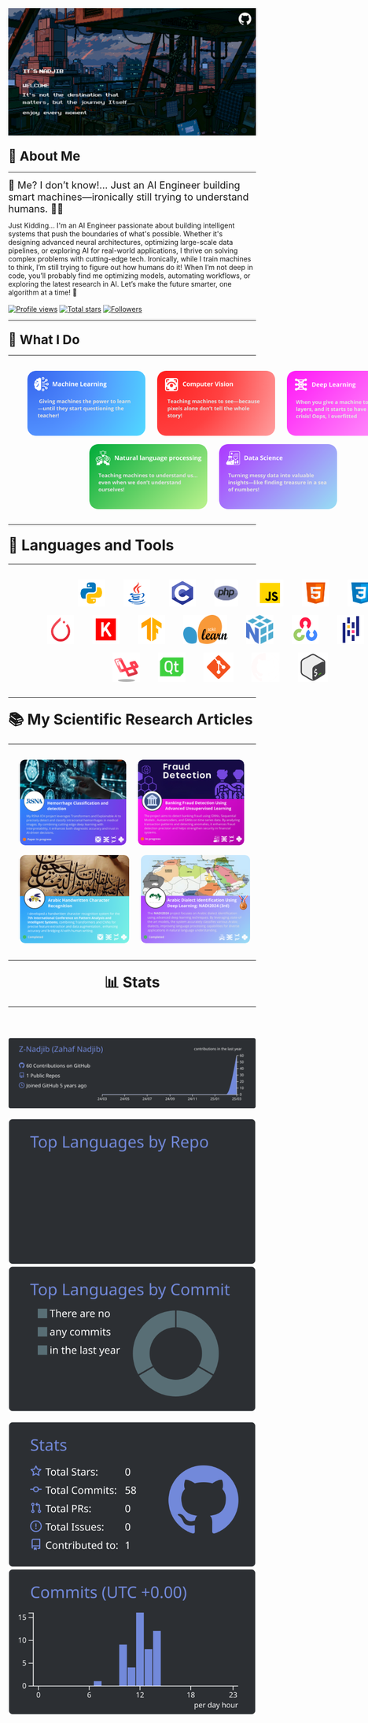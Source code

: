 
<a href="Image1.giff">
  <img src="Src\Image2.gif" alt="Fallout GIF" style="width:auto; height:auto"/>
</a>
<br>




### <div style="text-align:left; font-size: 26px; margin-bottom: 10px;margin-top: 10px;">💫 About Me</div>

---

<div style="text-align:left; font-size: 20px; margin-bottom: 13px;"> 🚀 Me? I don’t know!… Just an AI Engineer building smart machines—ironically still trying to understand humans. 🤖🤯 </div> Just Kidding...
I'm an AI Engineer passionate about building intelligent systems that push the boundaries of what's possible. Whether it's designing advanced neural architectures, optimizing large-scale data pipelines, or exploring AI for real-world applications, I thrive on solving complex problems with cutting-edge tech. Ironically, while I train machines to think, I’m still trying to figure out how humans do it!  When I’m not deep in code, you’ll probably find me optimizing models, automating workflows, or exploring the latest research in AI. Let’s make the future smarter, one algorithm at a time! 🔬

<div align="left">
<br>
<a href="https://github.com/Z-Nadjib">
  <img width="162px" 
       src="https://komarev.com/ghpvc/?username=Z-Nadjib&label=Profile%20views&color=318CE7&style=for-the-badge" 
       alt="Profile views" /></a>
<a href="https://api.github-star-counter.workers.dev/user/Z-Nadjib">
  <img width="115px" 
       alt="Total stars" 
       title="Total stars on GitHub" 
       src="https://custom-icon-badges.herokuapp.com/badge/dynamic/json?logo=star&color=318CE7&labelColor=505050&label=Stars&style=for-the-badge&query=%24.stars&url=https://api.github-star-counter.workers.dev/user/Z-Nadjib" /></a>
<a href="https://github.com/Z-Nadjib?tab=followers">
  <img width="147px" 
       alt="Followers" 
       title="Follow me on GitHub" 
       src="https://custom-icon-badges.herokuapp.com/github/followers/Z-Nadjib?color=318CE7&labelColor=505050&style=for-the-badge&logo=person-add&label=Followers&logoColor=white" /></a>
 </div>
 
---
### <div style="text-align:left; font-size: 26px; margin-bottom: 10px;margin-top: 10px;">🌟 What I Do</div>
---
<br>
<div align="left" style="display: flex;">&nbsp;&nbsp;&nbsp;&nbsp;&nbsp;&nbsp;&nbsp;&nbsp;&nbsp;&nbsp;
    <img src="Src\ML.png" alt="UOM Logo" width="240" style="border-radius: 10px;"style="margin-right: 40px;">&nbsp;&nbsp;&nbsp;&nbsp;&nbsp;&nbsp;
    <img src="Src\CV.png" alt="HGS Logo" width="240" style="border-radius: 10px;"style="margin-right: 40px;">&nbsp;&nbsp;&nbsp;&nbsp;&nbsp;&nbsp;
    <img src="Src\DL.png" alt="HGS Logo" width="240" style="border-radius: 10px;"style="margin-right: 40px;">&nbsp;&nbsp;&nbsp;
</div>
<br>
<div align="left" style="display: flex;">&nbsp;&nbsp;&nbsp;&nbsp;&nbsp;&nbsp;&nbsp;&nbsp;&nbsp;&nbsp;&nbsp;&nbsp;&nbsp;&nbsp;&nbsp;&nbsp;&nbsp;&nbsp;&nbsp;&nbsp;&nbsp;&nbsp;&nbsp;&nbsp;&nbsp;&nbsp;&nbsp;&nbsp;&nbsp;&nbsp;&nbsp;&nbsp;&nbsp;&nbsp;&nbsp;&nbsp;&nbsp;&nbsp;&nbsp;&nbsp;&nbsp;&nbsp;
    <img src="Src\NLP.png" alt="UOM Logo" width="240" style="border-radius: 10px;"style="margin-right: 40px;">&nbsp;&nbsp;&nbsp;&nbsp;&nbsp;&nbsp;
    <img src="Src\DS.png" alt="HGS Logo" width="240" style="border-radius: 10px;"style="margin-right: 40px;">&nbsp;&nbsp;&nbsp;
</div>
<br>

---

### <div style="text-align:left; font-size: 30px; margin-bottom: 20px;margin-top: 10px;">🧰 Languages and Tools
</div>

---
<br>

<div align="left" style="display: flex;">&nbsp;&nbsp;&nbsp;&nbsp;&nbsp;&nbsp;&nbsp;&nbsp;&nbsp;&nbsp;&nbsp;&nbsp;&nbsp;&nbsp;&nbsp;&nbsp;&nbsp;&nbsp;&nbsp;&nbsp;&nbsp;&nbsp;&nbsp;&nbsp;&nbsp;&nbsp;&nbsp;&nbsp;&nbsp;&nbsp;&nbsp;&nbsp;&nbsp;&nbsp;&nbsp;&nbsp;
  <img alt="Spring" width="55px" style="padding-right:10px;" src="Src\python.svg" />&nbsp;&nbsp;&nbsp;&nbsp;&nbsp;&nbsp;&nbsp;
  <img alt="Java" width="55px" style="padding-right:10px;" src="Src\java.svg"/>&nbsp;&nbsp;&nbsp;&nbsp;&nbsp;&nbsp;&nbsp;
  <img alt="C++" width="55px" style="padding-right:10px;" src="Src\C.svg" />&nbsp;&nbsp;&nbsp;&nbsp;&nbsp;&nbsp;&nbsp;
  <img alt="JavaScript" width="55px" style="padding-right:10px;" src="Src\php.png" />&nbsp;&nbsp;&nbsp;&nbsp;&nbsp;&nbsp;&nbsp;
  <img alt="JavaScript" width="55px" style="padding-right:10px;" src="Src\JavaScript.png" />&nbsp;&nbsp;&nbsp;&nbsp;&nbsp;&nbsp;&nbsp;
  <img alt="HTML" width="55px" style="padding-right:10px;" src="Src\html.svg" />&nbsp;&nbsp;&nbsp;&nbsp;&nbsp;&nbsp;&nbsp;
  <img alt="CSS" width="55px" style="padding-right:10px;" src="Src\css.svg" />&nbsp;&nbsp;&nbsp;&nbsp;&nbsp;&nbsp;&nbsp;
</div>
<br>
<div align="left" style="display: flex;">&nbsp;&nbsp;&nbsp;&nbsp;&nbsp;&nbsp;&nbsp;&nbsp;&nbsp;&nbsp;&nbsp;&nbsp;&nbsp;&nbsp;&nbsp;&nbsp;&nbsp;&nbsp;&nbsp;&nbsp;
  <img alt="Spring" width="55px" style="padding-right:10px;" src="Src\torch.svg" />&nbsp;&nbsp;&nbsp;&nbsp;&nbsp;&nbsp;&nbsp;
  <img alt="Java" width="55px" style="padding-right:10px;" src="Src\keras.svg"/>&nbsp;&nbsp;&nbsp;&nbsp;&nbsp;&nbsp;&nbsp;
  <img alt="C++" width="55px" style="padding-right:10px;" src="Src\tf.svg" />&nbsp;&nbsp;&nbsp;&nbsp;&nbsp;&nbsp;&nbsp;
  <img alt="JavaScript" width="90px" style="padding-right:10px;" src="Src\Scikitlearn.jpg" />&nbsp;&nbsp;&nbsp;&nbsp;&nbsp;&nbsp;&nbsp;
  <img alt="JavaScript" width="55px" style="padding-right:10px;" src="Src\numpy.svg" />&nbsp;&nbsp;&nbsp;&nbsp;&nbsp;&nbsp;&nbsp;
  <img alt="HTML" width="55px" style="padding-right:10px;" src="Src\cv.svg" />&nbsp;&nbsp;&nbsp;&nbsp;&nbsp;&nbsp;&nbsp;
  <img alt="CSS" width="55px" style="padding-right:10px;" src="Src\pandas.svg" />&nbsp;&nbsp;&nbsp;&nbsp;&nbsp;&nbsp;&nbsp;
  <img alt="CSS" width="55px" style="padding-right:10px;" src="Src\seaborn.png" />&nbsp;&nbsp;&nbsp;&nbsp;&nbsp;&nbsp;&nbsp;
</div>
<br>
<div align="left" style="display: flex;">&nbsp;&nbsp;&nbsp;&nbsp;&nbsp;&nbsp;&nbsp;&nbsp;&nbsp;&nbsp;&nbsp;&nbsp;&nbsp;&nbsp;&nbsp;&nbsp;&nbsp;&nbsp;&nbsp;&nbsp;&nbsp;&nbsp;&nbsp;&nbsp;&nbsp;&nbsp;&nbsp;&nbsp;&nbsp;&nbsp;&nbsp;&nbsp;&nbsp;&nbsp;&nbsp;&nbsp;&nbsp;&nbsp;&nbsp;&nbsp;&nbsp;&nbsp;&nbsp;&nbsp;&nbsp;&nbsp;&nbsp;&nbsp;&nbsp;&nbsp;&nbsp;&nbsp;&nbsp;&nbsp;
  <img alt="Spring" width="55px" style="padding-right:10px;" src="Src\laravell.png" />&nbsp;&nbsp;&nbsp;&nbsp;&nbsp;&nbsp;&nbsp;
  <img alt="Java" width="55px" style="padding-right:10px;" src="Src\QT.png"/>&nbsp;&nbsp;&nbsp;&nbsp;&nbsp;&nbsp;&nbsp;
  <img alt="C++" width="60px" style="padding-right:10px;" src="Src\git.svg" />&nbsp;&nbsp;&nbsp;&nbsp;&nbsp;&nbsp;&nbsp;
  <img alt="JavaScript" width="57px" style="padding-right:10px;" src="Src\github.png" />&nbsp;&nbsp;&nbsp;&nbsp;&nbsp;&nbsp;&nbsp;
  <img alt="JavaScript" width="60px" style="padding-right:10px;" src="Src\bash.svg" />&nbsp;&nbsp;&nbsp;&nbsp;&nbsp;&nbsp;&nbsp;
</div>
<br>

---

### <div style="text-align:left; font-size: 30px; margin-bottom: 20px;margin-top: 10px;">📚 My Scientific Research Articles
</div>

---

<br>

<div align="left" style="display: flex;">
    &nbsp;&nbsp;&nbsp;&nbsp;&nbsp;&nbsp;
    <a href="URL1" target="_blank">
        <img src="Src\ICH.png" alt="UOM Logo" width="380" style="border-radius: 10px; margin-right: 40px;">
    </a>&nbsp;&nbsp;&nbsp;&nbsp;&nbsp;&nbsp;
    <a href="URL2" target="_blank">
        <img src="Src\BANK.png" alt="HGS Logo" width="380" style="border-radius: 10px; margin-right: 40px;">
    </a>&nbsp;&nbsp;&nbsp;&nbsp;&nbsp;&nbsp;
</div>
<br>
<div align="left" style="display: flex;">
    &nbsp;&nbsp;&nbsp;&nbsp;&nbsp;&nbsp;
    <a href="https://doi.org/10.48550/arXiv.2503.15023" target="_blank">
        <img src="Src\PAIS.png" alt="UOM Logo" width="380" style="border-radius: 10px; margin-right: 40px;">
    </a>&nbsp;&nbsp;&nbsp;&nbsp;&nbsp;&nbsp;
    <a href="http://doi.org/10.48550/arXiv.2407.13608" target="_blank">
        <img src="Src\NADI.png" alt="HGS Logo" width="380" style="border-radius: 10px; margin-right: 40px;">
    </a>&nbsp;&nbsp;&nbsp;
</div>


<br>

---

### <div style="text-align:center; font-size: 30px; margin-bottom: 20px;margin-top: 10px;">📊 Stats
</div>

---

<br>


&nbsp;&nbsp;&nbsp;&nbsp;&nbsp;&nbsp;&nbsp;&nbsp;&nbsp;&nbsp;&nbsp;&nbsp;&nbsp;&nbsp;&nbsp;&nbsp;&nbsp;&nbsp;&nbsp;&nbsp;&nbsp;&nbsp; [![](https://raw.githubusercontent.com/Z-Nadjib/Z-Nadjib/main/profile-summary-card-output/discord_old_blurple/0-profile-details.svg)](https://github.com/vn7n24fzkq/github-profile-summary-cards)
&nbsp;&nbsp;&nbsp;&nbsp;&nbsp;&nbsp;&nbsp;&nbsp;&nbsp;&nbsp;&nbsp;&nbsp;&nbsp;&nbsp;&nbsp;&nbsp;&nbsp;&nbsp;&nbsp;&nbsp;&nbsp;&nbsp;&nbsp;&nbsp;&nbsp;[![](https://raw.githubusercontent.com/Z-Nadjib/Z-Nadjib/main/profile-summary-card-output/discord_old_blurple/1-repos-per-language.svg)](https://github.com/vn7n24fzkq/github-profile-summary-cards) [![](https://raw.githubusercontent.com/Z-Nadjib/Z-Nadjib/main/profile-summary-card-output/discord_old_blurple/2-most-commit-language.svg)](https://github.com/vn7n24fzkq/github-profile-summary-cards)
&nbsp;&nbsp;&nbsp;&nbsp;&nbsp;&nbsp;&nbsp;&nbsp;&nbsp;&nbsp;&nbsp;&nbsp;&nbsp;&nbsp;&nbsp;&nbsp;&nbsp;&nbsp;&nbsp;&nbsp;&nbsp;&nbsp;&nbsp;&nbsp;&nbsp;[![](https://raw.githubusercontent.com/Z-Nadjib/Z-Nadjib/main/profile-summary-card-output/discord_old_blurple/3-stats.svg)](https://github.com/vn7n24fzkq/github-profile-summary-cards) [![](https://raw.githubusercontent.com/Z-Nadjib/Z-Nadjib/main/profile-summary-card-output/discord_old_blurple/4-productive-time.svg)](https://github.com/vn7n24fzkq/github-profile-summary-cards)

